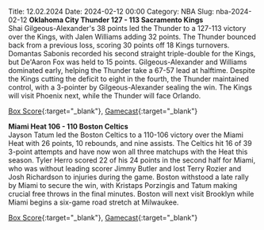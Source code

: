 Title: 12.02.2024
Date: 2024-02-12 00:00
Category: NBA 
Slug: nba-2024-02-12 
**Oklahoma City Thunder 127 - 113 Sacramento Kings**  
Shai Gilgeous-Alexander's 38 points led the Thunder to a 127-113 victory over the Kings, with Jalen Williams adding 32 points. The Thunder bounced back from a previous loss, scoring 30 points off 18 Kings turnovers. Domantas Sabonis recorded his second straight triple-double for the Kings, but De'Aaron Fox was held to 15 points. Gilgeous-Alexander and Williams dominated early, helping the Thunder take a 67-57 lead at halftime. Despite the Kings cutting the deficit to eight in the fourth, the Thunder maintained control, with a 3-pointer by Gilgeous-Alexander sealing the win. The Kings will visit Phoenix next, while the Thunder will face Orlando. 

[Box Score](https://www.nba.com/game/sac-vs-okc-0022300760/box-score){:target="_blank"}, [Gamecast](https://www.nba.com/game/sac-vs-okc-0022300760){:target="_blank"}<br>

**Miami Heat 106 - 110 Boston Celtics**  
Jayson Tatum led the Boston Celtics to a 110-106 victory over the Miami Heat with 26 points, 10 rebounds, and nine assists. The Celtics hit 16 of 39 3-point attempts and have now won all three matchups with the Heat this season. Tyler Herro scored 22 of his 24 points in the second half for Miami, who was without leading scorer Jimmy Butler and lost Terry Rozier and Josh Richardson to injuries during the game. Boston withstood a late rally by Miami to secure the win, with Kristaps Porzingis and Tatum making crucial free throws in the final minutes. Boston will next visit Brooklyn while Miami begins a six-game road stretch at Milwaukee. 

[Box Score](https://www.nba.com/game/bos-vs-mia-0022300759/box-score){:target="_blank"}, [Gamecast](https://www.nba.com/game/bos-vs-mia-0022300759){:target="_blank"}<br>


